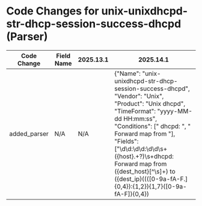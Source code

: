 # Code Changes for unix-unixdhcpd-str-dhcp-session-success-dhcpd (Parser)

| Code Change | Field Name | 2025.13.1 | 2025.14.1 |
|-------------|------------|-----------|------------|
| added_parser | N/A | N/A | {"Name": "unix-unixdhcpd-str-dhcp-session-success-dhcpd", "Vendor": "Unix", "Product": "Unix dhcpd", "TimeFormat": "yyyy-MM-dd HH:mm:ss", "Conditions": [" dhcpd: ", " Forward map from "], "Fields": ["\d\d:\d\d:\d\d\s+({host}.+?)\s+dhcpd: Forward map from ({dest_host}[^\s]+) to ({dest_ip}((([0-9a-fA-F.]{0,4}):{1,2}){1,7}([0-9a-fA-F]){0,4})|(((25[0-5]|(2[0-4]|1\d|[0-9]|)\d)\.?\b){4}))(:({dest_port}\d+))?\s+({additional_info}.+?)\.\s*(\w+=|'|\"|$)"], "DupFields": ["dest_host->user"], "ParserVersion": "v1.0.0"} |